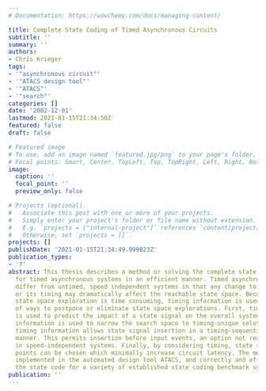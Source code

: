 ```yaml
---
# Documentation: https://wowchemy.com/docs/managing-content/

title: Complete State Coding of Timed Asynchronous Circuits
subtitle: ''
summary: ''
authors:
- Chris Krieger
tags:
- '"asynchronous circuit"'
- '"ATACS design tool"'
- '"ATACS"'
- '"search"'
categories: []
date: '2002-12-01'
lastmod: 2021-01-15T21:34:50Z
featured: false
draft: false

# Featured image
# To use, add an image named `featured.jpg/png` to your page's folder.
# Focal points: Smart, Center, TopLeft, Top, TopRight, Left, Right, BottomLeft, Bottom, BottomRight.
image:
  caption: ''
  focal_point: ''
  preview_only: false

# Projects (optional).
#   Associate this post with one or more of your projects.
#   Simply enter your project's folder or file name without extension.
#   E.g. `projects = ["internal-project"]` references `content/project/deep-learning/index.md`.
#   Otherwise, set `projects = []`.
projects: []
publishDate: '2021-01-15T21:34:49.999823Z'
publication_types:
- '7'
abstract: This thesis describes a method or solving the complete state coding problem
  for timed asynchronous systems in an efficient manner. Timed asynchronous systems
  differ from untimed, speed independent systems in that any change to the system
  or its timing may dramatically affect the reachable state space. Because frequent
  state space exploration is time consuming, timing information is used in a variety
  of ways to postpone or eliminate state space explorations. First, timing information
  is used to predict the impact of a state signal on the overall system. Second, concurrency
  information is used to narrow the search space to timing-unique solutions. Third,
  timing information allows state signal insertion in a timing-sequential, yet noncausal,
  manner. This permits insertion before input events, an option not readily available
  in speed-independent systems. Finally, by considering timing, state signal insertion
  points can be chosen which minimally increase circuit latency. The method has been
  implemented in the automated design tool ATACS, and correctly and efficiently completes
  the state code for a variety of established state coding benchmark systems.
publication: ''
---
```

